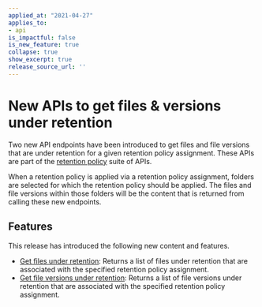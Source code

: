 ```yaml
---
applied_at: "2021-04-27"
applies_to: 
- api
is_impactful: false
is_new_feature: true
collapse: true
show_excerpt: true
release_source_url: ''
---
```


# New APIs to get files & versions under retention

Two new API endpoints have been introduced to get files and file versions that
are under retention for a given retention policy assignment. These APIs are
part of the [retention policy][retention-policies] suite of APIs.

<!-- more -->

When a retention policy is applied via a retention policy assignment, folders
are selected for which the retention policy should be applied. The files and
file versions within those folders will be the content that is returned from
calling these new endpoints.

## Features

This release has introduced the following new content and features.

* [Get files under retention][files-retention]: Returns a list of files under
 retention that are associated with the specified retention policy assignment.
* [Get file versions under retention][file-versions-retention]: Returns a list
 of file versions under retention that are associated with the specified
 retention policy assignment.

[retention-policies]: g://retention-policies
[files-retention]: r://get-retention-policy-assignments-id-files-under-retention
[file-versions-retention]: r://get-retention-policy-assignments-id-files-versions-under-retention